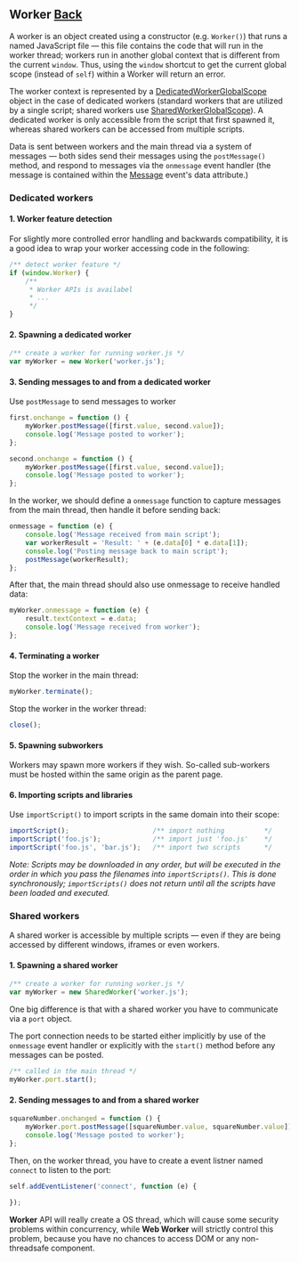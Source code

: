 ## Worker [Back](./../web_api.md)

A worker is an object created using a constructor (e.g. `Worker()`) that runs a named JavaScript file — this file contains the code that will run in the worker thread; workers run in another global context that is different from the current `window`. Thus, using the `window` shortcut to get the current global scope (instead of `self`) within a Worker will return an error.

The worker context is represented by a [DedicatedWorkerGlobalScope](https://developer.mozilla.org/en-US/docs/Web/API/DedicatedWorkerGlobalScope) object in the case of dedicated workers (standard workers that are utilized by a single script; shared workers use [SharedWorkerGlobalScope](https://developer.mozilla.org/en-US/docs/Web/API/SharedWorkerGlobalScope)). A dedicated worker is only accessible from the script that first spawned it, whereas shared workers can be accessed from multiple scripts.

Data is sent between workers and the main thread via a system of messages — both sides send their messages using the `postMessage()` method, and respond to messages via the `onmessage` event handler (the message is contained within the [Message](https://developer.mozilla.org/en-US/docs/Web/Events/Message) event's data attribute.)

### Dedicated workers

#### 1. Worker feature detection

For slightly more controlled error handling and backwards compatibility, it is a good idea to wrap your worker accessing code in the following:

```js
/** detect worker feature */
if (window.Worker) {
    /**
     * Worker APIs is availabel
     * ...
     */
}
```

#### 2. Spawning a dedicated worker

```js
/** create a worker for running worker.js */
var myWorker = new Worker('worker.js');
```

#### 3. Sending messages to and from a dedicated worker

Use `postMessage` to send messages to worker

```js
first.onchange = function () {
    myWorker.postMessage([first.value, second.value]);
    console.log('Message posted to worker');
};

second.onchange = function () {
    myWorker.postMessage([first.value, second.value]);
    console.log('Message posted to worker');
};
```

In the worker, we should define a `onmessage` function to capture messages from the main thread, then handle it before sending back:

```js
onmessage = function (e) {
    console.log('Message received from main script');
    var workerResult = 'Result: ' + (e.data[0] * e.data[1]);
    console.log('Posting message back to main script');
    postMessage(workerResult);
};
```

After that, the main thread should also use onmessage to receive handled data:

```js
myWorker.onmessage = function (e) {
    result.textContext = e.data;
    console.log('Message received from worker');
};
```

#### 4. Terminating a worker

Stop the worker in the main thread:

```js
myWorker.terminate();
```

Stop the worker in the worker thread:

```js
close();
```

#### 5. Spawning subworkers

Workers may spawn more workers if they wish. So-called sub-workers must be hosted within the same origin as the parent page.

#### 6. Importing scripts and libraries

Use `importScript()` to import scripts in the same domain into their scope:

```js
importScript();                     /** import nothing          */
importScript('foo.js');             /** import just 'foo.js'    */
importScript('foo.js', 'bar.js');   /** import two scripts      */
```

*Note: Scripts may be downloaded in any order, but will be executed in the order in which you pass the filenames into `importScripts()`. This is done synchronously; `importScripts()` does not return until all the scripts have been loaded and executed.*

### Shared workers

A shared worker is accessible by multiple scripts — even if they are being accessed by different windows, iframes or even workers.

#### 1. Spawning a shared worker

```js
/** create a worker for running worker.js */
var myWorker = new SharedWorker('worker.js');
```

One big difference is that with a shared worker you have to communicate via a `port` object.

The port connection needs to be started either implicitly by use of the `onmessage` event handler or explicitly with the `start()` method before any messages can be posted.

```js
/** called in the main thread */
myWorker.port.start();
```

#### 2. Sending messages to and from a shared worker

```js
squareNumber.onchanged = function () {
    myWorker.port.postMessage([squareNumber.value, squareNumber.value]);
    console.log('Message posted to worker');
};
```

Then, on the worker thread, you have to create a event listner named `connect` to listen to the port:

```js
self.addEventListener('connect', function (e) {
    
});
```

**Worker** API will really create a OS thread, which will cause some security problems within concurrency, while **Web Worker** will strictly control this problem, because you have no chances to access DOM or any non-threadsafe component.

